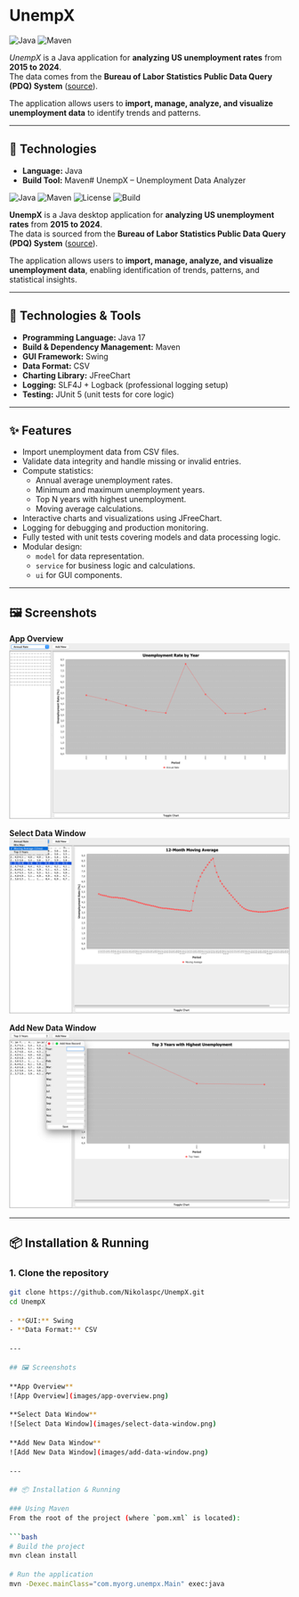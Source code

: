 # UnempX

![Java](https://img.shields.io/badge/Java-17-blue)
![Maven](https://img.shields.io/maven-central/v/com.myorg/UnempX)

_UnempX_ is a Java application for **analyzing US unemployment rates** from **2015 to 2024**.  
The data comes from the **Bureau of Labor Statistics Public Data Query (PDQ) System** ([source](https://data.bls.gov/pdq/SurveyOutputServlet)).

The application allows users to **import, manage, analyze, and visualize unemployment data** to identify trends and patterns.

---

## 🚀 Technologies
- **Language:** Java
- **Build Tool:** Maven# UnempX – Unemployment Data Analyzer

![Java](https://img.shields.io/badge/Java-17-blue)
![Maven](https://img.shields.io/maven-central/v/com.myorg/UnempX)
![License](https://img.shields.io/badge/license-MIT-lightgrey)
![Build](https://img.shields.io/badge/build-passing-brightgreen)

**UnempX** is a Java desktop application for **analyzing US unemployment rates** from **2015 to 2024**.  
The data is sourced from the **Bureau of Labor Statistics Public Data Query (PDQ) System** ([source](https://data.bls.gov/pdq/SurveyOutputServlet)).

The application allows users to **import, manage, analyze, and visualize unemployment data**, enabling identification of trends, patterns, and statistical insights.

---

## 🚀 Technologies & Tools

- **Programming Language:** Java 17
- **Build & Dependency Management:** Maven
- **GUI Framework:** Swing
- **Data Format:** CSV
- **Charting Library:** JFreeChart
- **Logging:** SLF4J + Logback (professional logging setup)
- **Testing:** JUnit 5 (unit tests for core logic)

---

## ✨ Features

- Import unemployment data from CSV files.
- Validate data integrity and handle missing or invalid entries.
- Compute statistics:
    - Annual average unemployment rates.
    - Minimum and maximum unemployment years.
    - Top N years with highest unemployment.
    - Moving average calculations.
- Interactive charts and visualizations using JFreeChart.
- Logging for debugging and production monitoring.
- Fully tested with unit tests covering models and data processing logic.
- Modular design:
    - `model` for data representation.
    - `service` for business logic and calculations.
    - `ui` for GUI components.

---

## 🖼️ Screenshots

**App Overview**  
![App Overview](images/app-overview.png)

**Select Data Window**  
![Select Data Window](images/select-data-window.png)

**Add New Data Window**  
![Add New Data Window](images/add-data-window.png)

---

## 📦 Installation & Running

### 1. Clone the repository
```bash
git clone https://github.com/Nikolaspc/UnempX.git
cd UnempX

- **GUI:** Swing
- **Data Format:** CSV

---

## 🖼️ Screenshots

**App Overview**  
![App Overview](images/app-overview.png)

**Select Data Window**  
![Select Data Window](images/select-data-window.png)

**Add New Data Window**  
![Add New Data Window](images/add-data-window.png)

---

## 📦 Installation & Running

### Using Maven
From the root of the project (where `pom.xml` is located):

```bash
# Build the project
mvn clean install

# Run the application
mvn -Dexec.mainClass="com.myorg.unempx.Main" exec:java
